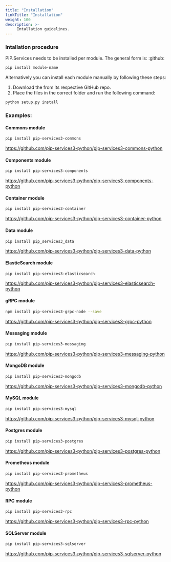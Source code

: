 ```yaml
---
title: "Installation"
linkTitle: "Installation"
weight: 100
description: >-
     Intallation guidelines.
---
```


### Intallation procedure

PIP.Services needs to be installed per module. The general form is:
:github:
```bash
pip install module-name
```

Alternatively you can install each module manually by following these steps:

1. Download the from its respective GitHub repo.
2. Place the files in the correct folder and run the following command:
    
```bash
python setup.py install
```

### Examples:

#### Commons module

```bash
pip install pip-services3-commons
```
https://github.com/pip-services3-python/pip-services3-commons-python

#### Components module 
```bash
pip install pip-services3-components
```
https://github.com/pip-services3-python/pip-services3-components-python

#### Container module
```bash
pip install pip-services3-container
```
https://github.com/pip-services3-python/pip-services3-container-python

#### Data module
```bash
pip install pip_services3_data
```
https://github.com/pip-services3-python/pip-services3-data-python

#### ElasticSearch module
```bash
pip install pip-services3-elasticsearch
```
https://github.com/pip-services3-python/pip-services3-elasticsearch-python

#### gRPC module
```bash
npm install pip-services3-grpc-node --save
```
https://github.com/pip-services3-python/pip-services3-grpc-python

#### Messaging module
```bash
pip install pip-services3-messaging
```
https://github.com/pip-services3-python/pip-services3-messaging-python

#### MongoDB module
```bash
pip install pip-services3-mongodb
```
https://github.com/pip-services3-python/pip-services3-mongodb-python

#### MySQL module
```bash
pip install pip-services3-mysql
```
https://github.com/pip-services3-python/pip-services3-mysql-python

#### Postgres module
```bash
pip install pip-services3-postgres
```
https://github.com/pip-services3-python/pip-services3-postgres-python

#### Prometheus module
```bash
pip install pip-services3-prometheus
```
https://github.com/pip-services3-python/pip-services3-prometheus-python

#### RPC module
```bash
pip install pip-services3-rpc
```
https://github.com/pip-services3-python/pip-services3-rpc-python

#### SQLServer module
```bash
pip install pip-services3-sqlserver
```
https://github.com/pip-services3-python/pip-services3-sqlserver-python
